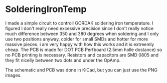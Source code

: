 # SolderingIronTemp

I made a simple circuit to controll GORDAK soldering iron temperature. I figured I don't really need excessive precision 
since I don't really notice much difference between 350 and 380 degrees when soldering and I only use two positions anyway,
colder for small SMDs and hotter for more massive pieces. i am very happy with how this works and it is extreemly cheap.
The PCB is made for DOT PCB Perfboard (2.5mm holle dostance) so no PCB printing is necessary. Resistors and capacitors are SMD 0805 and they fit 
nicelly between two dots and under the OpAmp.

The schematic and PCB was done in KiCad, but you can just use the PNG images.
